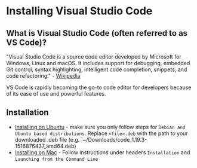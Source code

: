 # Installing Visual Studio Code

## What is Visual Studio Code (often referred to as VS Code)?

"Visual Studio Code is a source code editor developed by Microsoft for Windows, Linux and macOS. It includes support for debugging, embedded Git control, syntax highlighting, intelligent code completion, snippets, and code refactoring." - [Wikipedia](https://en.wikipedia.org/wiki/Visual_Studio_Code)

VS Code is rapidly becoming the go-to code editor for developers because of its ease of use and powerful features.

## Installation

* [Installing on Ubuntu](https://code.visualstudio.com/docs/setup/linux#_debian-and-ubuntu-based-distributions) - make sure you only follow steps for `Debian and Ubuntu based distributions`. Replace `<file>.deb` with the path to your downloaded .deb file (e.g. `~/Downloads/code_1.19.3-1516876437_amd64.deb)
* [Installing on Mac](https://code.visualstudio.com/docs/setup/mac) - Follow instructions under headers `Installation` and `Launching from the Command Line`
